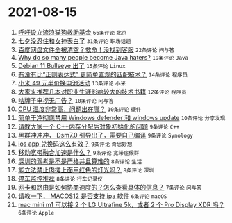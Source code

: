 # 2021-08-15

1. [呼吁设立流浪猫狗救助基金](https://www.v2ex.com/t/795876) `66条评论` `北京`
1. [七夕没忍住和女神表白了](https://www.v2ex.com/t/795882) `31条评论` `职场话题`
1. [百度网盘文件全被清空？救命！没找到客服](https://www.v2ex.com/t/795851) `22条评论` `问与答`
1. [Why do so many people become Java haters?](https://www.v2ex.com/t/795881) `19条评论` `Java`
1. [Debian 11 Bullseye 出了](https://www.v2ex.com/t/795840) `15条评论` `Linux`
1. [有没有比“正则表达式” 更简单直观的匹配技术？](https://www.v2ex.com/t/795888) `14条评论` `程序员`
1. [小米 49 元半价换电池活动](https://www.v2ex.com/t/795866) `13条评论` `小米`
1. [大家来推荐几本对职业生涯影响较大的技术书籍](https://www.v2ex.com/t/795885) `12条评论` `程序员`
1. [啥牌子电视无广告？](https://www.v2ex.com/t/795884) `10条评论` `问与答`
1. [CPU 温度非常高，问题出在哪？](https://www.v2ex.com/t/795868) `10条评论` `硬件`
1. [简单干净彻底禁用 Windows defender 和 windows update](https://www.v2ex.com/t/795860) `10条评论` `分享发现`
1. [请教大家一个 C++内存分配后对象初始化的问题](https://www.v2ex.com/t/795873) `9条评论` `C++`
1. [黑群冲冲冲， Dsm7.0 引导出了，需要自己编译](https://www.v2ex.com/t/795863) `9条评论` `Synology`
1. [ios app 兑换码这么有效？](https://www.v2ex.com/t/795846) `9条评论` `奇思妙想`
1. [移动宽带融合加速是什么？](https://www.v2ex.com/t/795841) `9条评论` `宽带症候群`
1. [深圳的驾考是不是严格并且算难的](https://www.v2ex.com/t/795890) `8条评论` `生活`
1. [能立法禁止肉摊上面用红色的灯光吗？](https://www.v2ex.com/t/795865) `8条评论` `深圳`
1. [停车监控推荐](https://www.v2ex.com/t/795849) `8条评论` `行车记录仪`
1. [网卡和路由是如何协商速度的？怎么查看具体的信息？](https://www.v2ex.com/t/795839) `7条评论` `问与答`
1. [请教一下， MACOS12 是否支持 ipa 软件](https://www.v2ex.com/t/795879) `6条评论` `macOS`
1. [mac mini m1 可以接 2 个 LG Ultrafine 5k，或者 2 个 Pro Display XDR 吗？](https://www.v2ex.com/t/795854) `6条评论` `Apple`
